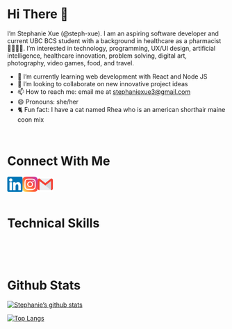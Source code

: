 # Hi There 👋

I’m Stephanie Xue (@steph-xue). I am an aspiring software developer and current UBC BCS student with a background in healthcare as a pharmacist 👩‍💻👩‍⚕️. I’m interested in technology, programming, UX/UI design, artificial intelligence, healthcare innovation, problem solving, digital art, photography, video games, food, and travel.
- 🌱 I’m currently learning web development with React and Node JS
- 💞️ I’m looking to collaborate on new innovative project ideas
- 📫 How to reach me: email me at stephaniexue3@gmail.com
- 😄 Pronouns: she/her
- 🐈 Fun fact: I have a cat named Rhea who is an american shorthair maine coon mix 

<br> 

# Connect With Me
<a href="https://www.linkedin.com/in/stephanie-x-639182188/"><img align="left" src="icons/linkedin.png" alt="linkedin" width="35px"/></a>
<a href="https://www.instagram.com/stephxue_"><img align="left" src="icons/instagram.png" alt="instagram" width="35px"/></a>
<a href="mailto:stephaniexue3@gmail.com"><img align="left" src="icons/mail.png" alt="mail" width="35px"/></a>

<br><br>
&nbsp; &nbsp;


# Technical Skills

<br><br>
&nbsp; &nbsp;

# Github Stats

[![Stephanie’s github stats](https://github-readme-stats.vercel.app/api?username=steph-xue)](https://github.com/steph-xue)

[![Top Langs](https://github-readme-stats.vercel.app/api/top-langs/?username=steph-xue&layout=compact)](https://github.com/steph-xue)
